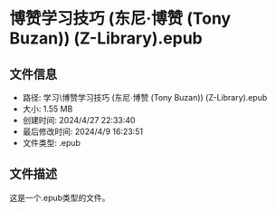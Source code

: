 ﻿# 博赞学习技巧 (东尼·博赞 (Tony Buzan)) (Z-Library).epub

## 文件信息
- 路径: 学习\博赞学习技巧 (东尼·博赞 (Tony Buzan)) (Z-Library).epub
- 大小: 1.55 MB
- 创建时间: 2024/4/27 22:33:40
- 最后修改时间: 2024/4/9 16:23:51
- 文件类型: .epub

## 文件描述
这是一个.epub类型的文件。

